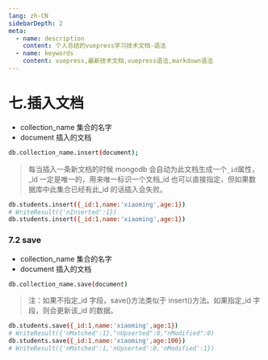 ```yaml
---
lang: zh-CN
sidebarDepth: 2
meta:
  - name: description
    content: 个人总结的vuepress学习技术文档-语法
  - name: keywords
    content: vuepress,最新技术文档,vuepress语法,markdown语法
---
```


# 七.插入文档

- collection_name 集合的名字
- document 插入的文档

```sh
db.collection_name.insert(document);
```

> 每当插入一条新文档的时候 mongodb 会自动为此文档生成一个`_id`属性，\_id 一定是唯一的，用来唯一标识一个文档\_id 也可以直接指定，但如果数据库中此集合已经有此\_id 的话插入会失败。

```sh
db.students.insert({_id:1,name:'xiaoming',age:1})
# WriteResult({'nInserted':1})
db.students.insert({_id:1,name:'xiaoming',age:1})
```

### 7.2 save

- collection_name 集合的名字
- document 插入的文档

```sh
db.collection_name.save(document)
```

> 注：如果不指定\_id 字段，save()方法类似于 insert()方法。如果指定\_id 字段，则会更新该\_id 的数据。

```sh
db.students.save({_id:1,name:'xiaoming',age:1})
# WriteResult({'nMatched':1},"nUpserted":0,"nModified":0)
db.students.save({_id:1,name:'xiaoming',age:100})
# WriteResult({'nMatched':1,'nUpserted':0,'nModified':1})
```
